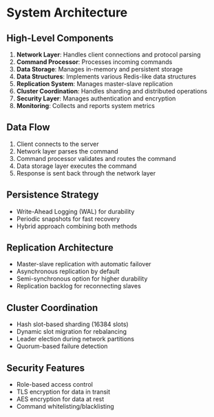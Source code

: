 # System Architecture

## High-Level Components

1. **Network Layer**: Handles client connections and protocol parsing
2. **Command Processor**: Processes incoming commands
3. **Data Storage**: Manages in-memory and persistent storage
4. **Data Structures**: Implements various Redis-like data structures
5. **Replication System**: Manages master-slave replication
6. **Cluster Coordination**: Handles sharding and distributed operations
7. **Security Layer**: Manages authentication and encryption
8. **Monitoring**: Collects and reports system metrics

## Data Flow

1. Client connects to the server
2. Network layer parses the command
3. Command processor validates and routes the command
4. Data storage layer executes the command
5. Response is sent back through the network layer

## Persistence Strategy

- Write-Ahead Logging (WAL) for durability
- Periodic snapshots for fast recovery
- Hybrid approach combining both methods

## Replication Architecture

- Master-slave replication with automatic failover
- Asynchronous replication by default
- Semi-synchronous option for higher durability
- Replication backlog for reconnecting slaves

## Cluster Coordination

- Hash slot-based sharding (16384 slots)
- Dynamic slot migration for rebalancing
- Leader election during network partitions
- Quorum-based failure detection

## Security Features

- Role-based access control
- TLS encryption for data in transit
- AES encryption for data at rest
- Command whitelisting/blacklisting